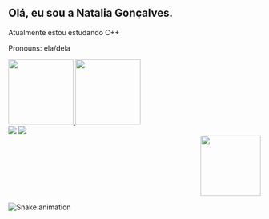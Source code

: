 ## Olá, eu sou a Natalia Gonçalves.

Atualmente estou estudando C++

Pronouns: ela/dela

<div>
  <a href="https://github.com/nataliaag">
  <img height="130em" src="https://github-readme-stats.vercel.app/api?username=nataliaag&show_icons=true&theme=swift&include_all_commits=true&count_private=true"/>
  <img height="130em" src="https://github-readme-stats.vercel.app/api/top-langs/?username=nataliaag&layout=compact&langs_count=7&theme=swift"/>
</div>

<div>  
  <a href="https://www.linkedin.com/in/nataliaag" target="_blank"><img src="https://img.shields.io/badge/-LinkedIn-%230077B5?style=for-the-badge&logo=linkedin&logoColor=white" target="_blank"></a> 
  <a href = "mailto:nataliaag_@hotmail.com"><img src="https://img.shields.io/badge/Microsoft_Outlook-0078D4?style=for-the-badge&logo=microsoft-outlook&logoColor=white" target="_blank"></a>
</div>
  
<div align="right">
    <img width="120" src="https://media.discordapp.net/attachments/693590846460919838/928755969272479794/picasion.com_17466c2aaf1834d9af6b5f545e247ff4.gif">
</div>
 
  ![Snake animation](https://github.com/nataliaag/nataliaag/blob/output/github-contribution-grid-snake.svg)
</div>
  
  

  
